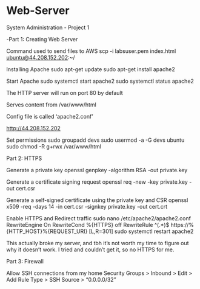 # Web-Server
System Administration - Project 1

-Part 1: Creating Web Server

Command used to send files to AWS
scp -i labsuser.pem index.html ubuntu@44.208.152.202:~/

Installing Apache
sudo apt-get update
sudo apt-get install apache2

Start Apache
sudo systemctl start apache2
sudo systemctl status apache2

The HTTP server will run on port 80 by default

Serves content from /var/www/html

Config file is called ‘apache2.conf’

http://44.208.152.202

Set permissions
sudo groupadd devs
sudo usermod -a -G devs ubuntu
sudo chmod -R g+rwx /var/www/html

Part 2: HTTPS

Generate a private key
openssl genpkey -algorithm RSA -out private.key

Generate a certificate signing request
openssl req -new -key private.key -out cert.csr

Generate a self-signed certificate using the private key and CSR
openssl x509 -req -days 14 -in cert.csr -signkey private.key -out cert.crt

Enable HTTPS and Redirect traffic
sudo nano /etc/apache2/apache2.conf
	RewriteEngine On
RewriteCond %{HTTPS} off
RewriteRule ^(.*)$ https://%{HTTP_HOST}%{REQUEST_URI} [L,R=301]
sudo systemctl restart apache2

This actually broke my server, and tbh it’s not worth my time to figure out why it doesn’t work. I tried and couldn’t get it, so no HTTPS for me.

Part 3: Firewall

Allow SSH connections from my home
Security Groups > Inbound > Edit > Add Rule 
Type > SSH
Source > “0.0.0.0/32”







